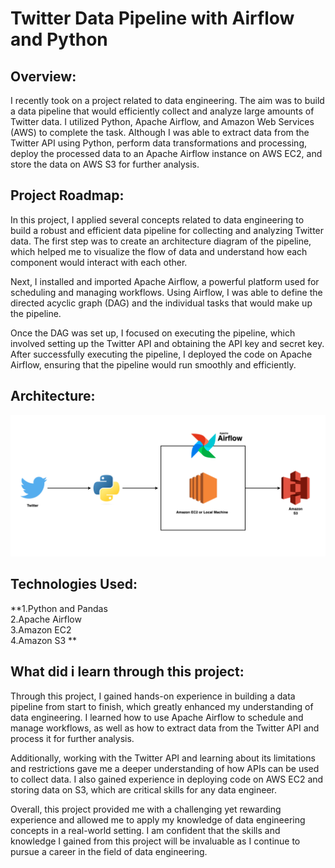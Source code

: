 # Twitter Data Pipeline with Airflow and Python

## Overview:

I recently took on a project related to data engineering. The aim was to build a data pipeline that would efficiently collect and analyze large amounts of Twitter data.
I utilized Python, Apache Airflow, and Amazon Web Services (AWS) to complete the task. Although I was able to extract data from the Twitter API using Python, perform data transformations and processing, deploy the processed data to an Apache Airflow instance on AWS EC2, and store the data on AWS S3 for further analysis.  

## Project Roadmap:

In this project, I applied several concepts related to data engineering to build a robust and efficient data pipeline for collecting and analyzing Twitter data. The first step was to create an architecture diagram of the pipeline, which helped me to visualize the flow of data and understand how each component would interact with each other.

Next, I installed and imported Apache Airflow, a powerful platform used for scheduling and managing workflows. Using Airflow, I was able to define the directed acyclic graph (DAG) and the individual tasks that would make up the pipeline.

Once the DAG was set up, I focused on executing the pipeline, which involved setting up the Twitter API and obtaining the API key and secret key. After successfully executing the pipeline, I deployed the code on Apache Airflow, ensuring that the pipeline would run smoothly and efficiently.

## Architecture:  
  
<img src="arch.png">  

## Technologies Used:  
  
**1.Python and Pandas  
2.Apache Airflow  
3.Amazon EC2  
4.Amazon S3 **

## What did i learn through this project:  

Through this project, I gained hands-on experience in building a data pipeline from start to finish, which greatly enhanced my understanding of data engineering. I learned how to use Apache Airflow to schedule and manage workflows, as well as how to extract data from the Twitter API and process it for further analysis.  
  
Additionally, working with the Twitter API and learning about its limitations and restrictions gave me a deeper understanding of how APIs can be used to collect data. I also gained experience in deploying code on AWS EC2 and storing data on S3, which are critical skills for any data engineer.  
  
Overall, this project provided me with a challenging yet rewarding experience and allowed me to apply my knowledge of data engineering concepts in a real-world setting. I am confident that the skills and knowledge I gained from this project will be invaluable as I continue to pursue a career in the field of data engineering.
